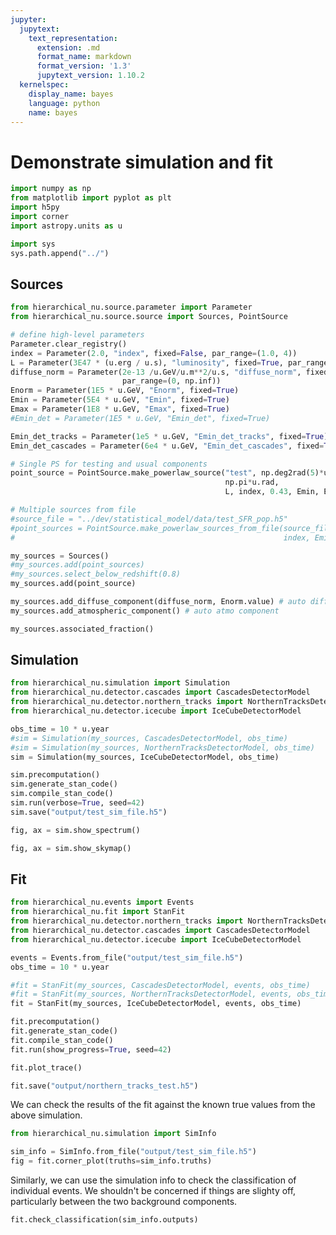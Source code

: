 ```yaml
---
jupyter:
  jupytext:
    text_representation:
      extension: .md
      format_name: markdown
      format_version: '1.3'
      jupytext_version: 1.10.2
  kernelspec:
    display_name: bayes
    language: python
    name: bayes
---
```


# Demonstrate simulation and fit

```python
import numpy as np
from matplotlib import pyplot as plt
import h5py
import corner
import astropy.units as u
```

```python
import sys
sys.path.append("../")
```

## Sources

```python
from hierarchical_nu.source.parameter import Parameter
from hierarchical_nu.source.source import Sources, PointSource
```

```python
# define high-level parameters
Parameter.clear_registry()
index = Parameter(2.0, "index", fixed=False, par_range=(1.0, 4))
L = Parameter(3E47 * (u.erg / u.s), "luminosity", fixed=True, par_range=(0, 1E60))
diffuse_norm = Parameter(2e-13 /u.GeV/u.m**2/u.s, "diffuse_norm", fixed=True, 
                         par_range=(0, np.inf))
Enorm = Parameter(1E5 * u.GeV, "Enorm", fixed=True)
Emin = Parameter(5E4 * u.GeV, "Emin", fixed=True)
Emax = Parameter(1E8 * u.GeV, "Emax", fixed=True)
#Emin_det = Parameter(1E5 * u.GeV, "Emin_det", fixed=True)

Emin_det_tracks = Parameter(1e5 * u.GeV, "Emin_det_tracks", fixed=True)
Emin_det_cascades = Parameter(6e4 * u.GeV, "Emin_det_cascades", fixed=True)

# Single PS for testing and usual components
point_source = PointSource.make_powerlaw_source("test", np.deg2rad(5)*u.rad,
                                                np.pi*u.rad, 
                                                L, index, 0.43, Emin, Emax)

# Multiple sources from file
#source_file = "../dev/statistical_model/data/test_SFR_pop.h5"
#point_sources = PointSource.make_powerlaw_sources_from_file(source_file, L, 
#                                                            index, Emin, Emax)

my_sources = Sources()
#my_sources.add(point_sources)
#my_sources.select_below_redshift(0.8)
my_sources.add(point_source)

my_sources.add_diffuse_component(diffuse_norm, Enorm.value) # auto diffuse component 
my_sources.add_atmospheric_component() # auto atmo component
```

```python
my_sources.associated_fraction()
```

## Simulation

```python
from hierarchical_nu.simulation import Simulation
from hierarchical_nu.detector.cascades import CascadesDetectorModel 
from hierarchical_nu.detector.northern_tracks import NorthernTracksDetectorModel
from hierarchical_nu.detector.icecube import IceCubeDetectorModel
```

```python
obs_time = 10 * u.year
#sim = Simulation(my_sources, CascadesDetectorModel, obs_time)
#sim = Simulation(my_sources, NorthernTracksDetectorModel, obs_time)
sim = Simulation(my_sources, IceCubeDetectorModel, obs_time)
```

```python
sim.precomputation()
sim.generate_stan_code()
sim.compile_stan_code()
sim.run(verbose=True, seed=42)
sim.save("output/test_sim_file.h5")
```

```python
fig, ax = sim.show_spectrum()
```

```python
fig, ax = sim.show_skymap()
```

## Fit 

```python
from hierarchical_nu.events import Events
from hierarchical_nu.fit import StanFit
from hierarchical_nu.detector.northern_tracks import NorthernTracksDetectorModel
from hierarchical_nu.detector.cascades import CascadesDetectorModel
from hierarchical_nu.detector.icecube import IceCubeDetectorModel
```

```python
events = Events.from_file("output/test_sim_file.h5")
obs_time = 10 * u.year
```

```python
#fit = StanFit(my_sources, CascadesDetectorModel, events, obs_time)
#fit = StanFit(my_sources, NorthernTracksDetectorModel, events, obs_time)
fit = StanFit(my_sources, IceCubeDetectorModel, events, obs_time)
```

```python
fit.precomputation()
fit.generate_stan_code()
fit.compile_stan_code()
fit.run(show_progress=True, seed=42)
```

```python
fit.plot_trace()
```

```python
fit.save("output/northern_tracks_test.h5")
```

We can check the results of the fit against the known true values from the above simulation.

```python
from hierarchical_nu.simulation import SimInfo
```

```python
sim_info = SimInfo.from_file("output/test_sim_file.h5")
fig = fit.corner_plot(truths=sim_info.truths)
```

Similarly, we can use the simulation info to check the classification of individual events. We shouldn't be concerned if things are slighty off, particularly between the two background components. 

```python
fit.check_classification(sim_info.outputs)
```

```python

```
